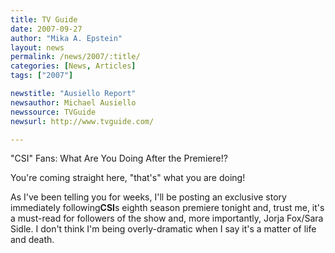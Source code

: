 ```yaml
---
title: TV Guide 
date: 2007-09-27
author: "Mika A. Epstein"
layout: news
permalink: /news/2007/:title/
categories: [News, Articles]
tags: ["2007"]

newstitle: "Ausiello Report"
newsauthor: Michael Ausiello  
newssource: TVGuide
newsurl: http://www.tvguide.com/

---
```


"CSI" Fans: What Are You Doing After the Premiere!?

You're coming straight here, "that's" what you are doing! 

As I've been telling you for weeks, I'll be posting an exclusive story immediately following**CSI**s eighth season premiere tonight and, trust me, it's a must-read for followers of the show and, more importantly, Jorja Fox/Sara Sidle. I don't think I'm being overly-dramatic when I say it's a matter of life and death.